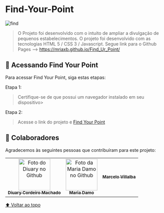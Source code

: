 # Find-Your-Point

  ![find](https://user-images.githubusercontent.com/97199596/177191981-31e9a6a6-af1c-41f3-a1d1-8576cf8b875f.jpg)
  




> O Projeto foi desenvolvido com o intuito de ampliar a divulgação de pequenos estabelecimentos. 
> O projeto foi desenvolvido com as tecnologias HTML 5 / CSS 3 / Javascript.
> Segue link para o Github Pages --> https://mriaxb.github.io/Find_Ur_Point/
## 🚀 Acessando Find Your Point

Para acessar Find Your Point, siga estas etapas:

Etapa 1:

> Certifique-se de que possui um navegador instalado em seu dispositivo>


Etapa 2:

> Acesse o link do projeto e [Find Your Point](https://mriaxb.github.io/Find_Ur_Point/)


## 🤝 Colaboradores

Agradecemos às seguintes pessoas que contribuíram para este projeto:

<table>
  <tr>
    <td align="center">
      <a href="#">
        <img src="https://avatars.githubusercontent.com/u/104037870?v=4" width="100px;" alt="Foto do Diuary no Github"/><br>
        <sub>
          <b>Diuary Cordeiro Machado</b>
        </sub>
      </a>
    </td>
      <td align="center">
        <a href="#">
          <img src="https://avatars.githubusercontent.com/u/88912846?v=4" width="100px;" alt="Foto da Maria Damo no Github"/><br>
          <sub>
            <b>Maria Damo</b>
          </sub>
      </a>
    </td>
        <td align="center">
      <a href="#">
        <img src=""/><br>
        <sub>
          <b>Marcelo Villalba</b>
        </sub>
      </a>
    </td>
      
  </tr>
</table>

[⬆ Voltar ao topo](#Formulario-CEP)<br>
